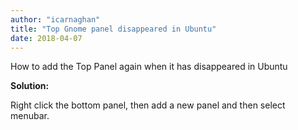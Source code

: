 ```yaml
---
author: "icarnaghan"
title: "Top Gnome panel disappeared in Ubuntu"
date: 2018-04-07
---
```


How to add the Top Panel again when it has disappeared in Ubuntu

**Solution:**

Right click the bottom panel, then add a new panel and then select menubar.
